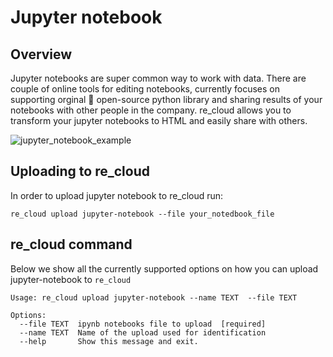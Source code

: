
# Jupyter notebook

## Overview

Jupyter notebooks are super common way to work with data. There are couple of online tools for editing notebooks, currently focuses on supporting orginal 🙂 open-source python library and sharing results of your notebooks with other people in the company. re_cloud allows you to transform your jupyter notebooks to HTML and easily share with others.

![jupyter_notebook_example](/re_cloud/integrations/jupyter_notebook.png)

## Uploading to re_cloud

In order to upload jupyter notebook to re_cloud run:
```
re_cloud upload jupyter-notebook --file your_notedbook_file

```

## re_cloud command

Below we show all the currently supported options on how you can upload jupyter-notebook to `re_cloud`

```
Usage: re_cloud upload jupyter-notebook --name TEXT  --file TEXT

Options:
  --file TEXT  ipynb notebooks file to upload  [required]
  --name TEXT  Name of the upload used for identification
  --help       Show this message and exit.
```